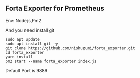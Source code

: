## Forta Exporter for Prometheus

Env: Nodejs,Pm2

And you need install git
```
sudo apt update
sudo apt install git -y
git clone https://github.com/nishuzumi/forta_exporter.git
cd forta_exporter
yarn install
pm2 start --name forta_exporter index.js
```

Default Port is 9889

